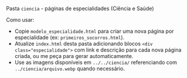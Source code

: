 Pasta `ciencia` - páginas de especialidades (Ciência e Saúde)

Como usar:

- Copie `modelo_especialidade.html` para criar uma nova página por especialidade (ex: `primeiros_socorros.html`).
- Atualize `index.html` desta pasta adicionando blocos `<div class="especialidade">` com link e descrição para cada nova página criada, ou me peça para gerar automaticamente.
- Use as imagens disponíveis em `../../ciencia/` referenciando com `../ciencia/arquivo.webp` quando necessário.
